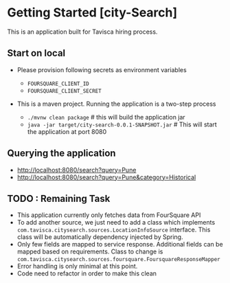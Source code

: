 # Getting Started [city-Search]

This is an application built for Tavisca hiring process.


## Start on local

* Please provision following secrets as environment variables
    - `FOURSQUARE_CLIENT_ID`
    - `FOURSQUARE_CLIENT_SECRET`

* This is a maven project. Running the application is a two-step process
    - `./mvnw clean package` # this will build the application jar
    - `java -jar target/city-search-0.0.1-SNAPSHOT.jar` # This will start the application at port 8080
    

## Querying the application
 - [http://localhost:8080/search?query=Pune](http://localhost:8080/search?query=Pune)
 - [http://localhost:8080/search?query=Pune&category=Historical](http://localhost:8080/search?query=Pune&category=Historical)

## TODO : Remaining Task 
* This application currently only fetches data from FourSquare API
* To add another source, we just need to add a class which implements `com.tavisca.citysearch.sources.LocationInfoSource` interface. This class will be automatically dependency injected by Spring.
* Only few fields are mapped to service response. Additional fields can be mapped based on requirements. Class to change is `com.tavisca.citysearch.sources.foursquare.FoursquareResponseMapper`
* Error handling is only minimal at this point.
* Code need to refactor in order to make this clean